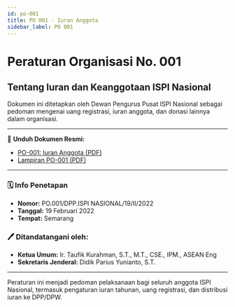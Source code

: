 ```yaml
---
id: po-001
title: PO 001 - Iuran Anggota
sidebar_label: PO 001
---
```


# Peraturan Organisasi No. 001  
## Tentang Iuran dan Keanggotaan ISPI Nasional

Dokumen ini ditetapkan oleh Dewan Pengurus Pusat ISPI Nasional sebagai pedoman mengenai uang registrasi, iuran anggota, dan donasi lainnya dalam organisasi.

---

📄 **Unduh Dokumen Resmi:**
- [PO-001: Iuran Anggota (PDF)](/pdf/PO-001-Iuran-Anggota.pdf)
- [Lampiran PO-001 (PDF)](/pdf/Lampiran-PO-001-Iuran-Anggota.pdf)

---

### 🗓️ Info Penetapan
- **Nomor:** PO.001/DPP.ISPI NASIONAL/19/II/2022
- **Tanggal:** 19 Februari 2022
- **Tempat:** Semarang

### 🖊️ Ditandatangani oleh:
- **Ketua Umum:** Ir. Taufik Kurahman, S.T., M.T., CSE., IPM., ASEAN Eng  
- **Sekretaris Jenderal:** Didik Parius Yunianto, S.T.

---

Peraturan ini menjadi pedoman pelaksanaan bagi seluruh anggota ISPI Nasional, termasuk pengaturan iuran tahunan, uang registrasi, dan distribusi iuran ke DPP/DPW.
